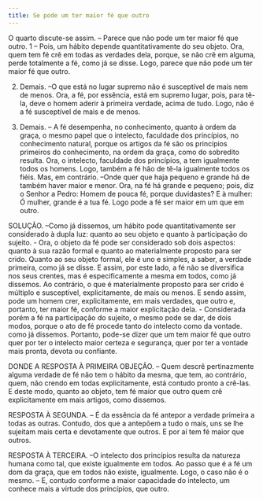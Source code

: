 ```yaml
---
title: Se pode um ter maior fé que outro
---
```


O quarto discute-se assim. – Parece que não pode um ter maior fé que outro.  1 – Pois, um hábito depende quantitativamente do seu objeto. Ora, quem tem fé crê em todas as verdades dela, porque, se não crê em alguma, perde totalmente a fé, como já se disse. Logo, parece que não pode um ter maior fé que outro.  

2. Demais. –O que está no lugar supremo não é susceptível de mais nem de menos. Ora, a fé, por essência, está em supremo lugar, pois, para tê-la, deve o homem aderir à primeira verdade, acima de tudo. Logo, não é a fé susceptível de mais e de menos.  

3. Demais. – A fé desempenha, no conhecimento, quanto à ordem da graça, o mesmo papel que o intelecto, faculdade dos princípios, no conhecimento natural, porque os artigos da fé são os princípios primeiros do conhecimento, na ordem da graça, como do sobredito resulta. Ora, o intelecto, faculdade dos princípios, a tem igualmente todos os homens. Logo, também a fé hão de tê-la igualmente todos os fiéis. Mas, em contrário. –Onde quer que haja pequeno e grande há de também haver maior e menor. Ora, na fé há grande e pequeno; pois, diz o Senhor a Pedro: Homem de pouca fé, porque duvidastes? E à mulher: Ó mulher, grande é a tua fé. Logo pode a fé ser maior em um que em outro.  

SOLUÇÃO. –Como já dissemos, um hábito pode quantitativamente ser considerado à dupla luz: quanto ao seu objeto e quanto à participação do sujeito. - Ora, o objeto da fé pode ser considerado sob dois aspectos: quanto à sua razão formal e quanto ao materialmente proposto para ser crido. Quanto ao seu objeto formal, ele é uno e simples, a saber, a verdade primeira, como já se disse. E assim, por este lado, a fé não se diversifica nos seus crentes, mas é especificamente a mesma em todos, como já dissemos. Ao contrário, o que é materialmente proposto para ser crido é múltiplo e susceptível, explicitamente, de mais ou menos. E sendo assim, pode um homem crer, explicitamente, em mais verdades, que outro e, portanto, ter maior fé, conforme a maior explicitação dela. - Considerada porém a fé na participação do sujeito, o mesmo pode se dar, de dois modos, porque o ato de fé procede tanto do intelecto como da vontade. como já dissemos. Portanto, pode-se dizer que um tem maior fé que outro quer por ter o intelecto maior certeza e segurança, quer por ter a vontade mais pronta, devota ou confiante.  

DONDE A RESPOSTA À PRIMEIRA OBJEÇÃO. – Quem descrê pertinazmente alguma verdade de fé não tem o hábito da mesma, que tem, ao contrário, quem, não crendo em todas explicitamente, está contudo pronto a crê-las. E deste modo, quanto ao objeto, tem fé maior que outro quem crê explicitamente em mais artigos, como dissemos.  

RESPOSTA À SEGUNDA. – É da essência da fé antepor a verdade primeira a todas as outras. Contudo, dos que a antepõem a tudo o mais, uns se lhe sujeitam mais certa e devotamente que outros. E por aí tem fé maior que outros.  

RESPOSTA À TERCEIRA. –O intelecto dos princípios resulta da natureza humana como tal, que existe igualmente em todos. Ao passo que é a fé um dom da graça, que em todos não existe, igualmente. Logo, o caso não é o mesmo. – E, contudo conforme a maior capacidade do intelecto, um conhece mais a virtude dos princípios, que outro.